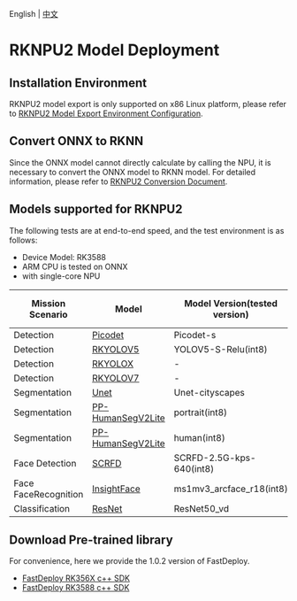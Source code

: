 English | [中文](../../../cn/faq/rknpu2/rknpu2.md) 
# RKNPU2 Model Deployment

## Installation Environment
RKNPU2 model export is only supported on x86 Linux platform, please refer to [RKNPU2 Model Export Environment Configuration](./install_rknn_toolkit2.md).

## Convert ONNX to RKNN
Since the ONNX model cannot directly calculate by calling the NPU, it is necessary to convert the ONNX model to RKNN model. For detailed information, please refer to [RKNPU2 Conversion Document](./export.md).

## Models supported for RKNPU2
The following tests are at end-to-end speed, and the test environment is as follows:
* Device Model: RK3588
* ARM CPU is tested on ONNX
* with single-core NPU


| Mission Scenario                 | Model                                                                                       | Model Version(tested version)          | ARM CPU/RKNN speed(ms) |
|----------------------|------------------------------------------------------------------------------------------|--------------------------|--------------------|
| Detection            | [Picodet](../../../../examples/vision/detection/paddledetection/rknpu2/README.md)        | Picodet-s                | 162/112            |
| Detection            | [RKYOLOV5](../../../../examples/vision/detection/rkyolo/README.md)                       | YOLOV5-S-Relu(int8)      | -/57               |
| Detection            | [RKYOLOX](../../../../examples/vision/detection/rkyolo/README.md)                        | -                        | -/-                |
| Detection            | [RKYOLOV7](../../../../examples/vision/detection/rkyolo/README.md)                       | -                        | -/-                |
| Segmentation         | [Unet](../../../../examples/vision/segmentation/paddleseg/rknpu2/README.md)              | Unet-cityscapes          | -/-                |
| Segmentation         | [PP-HumanSegV2Lite](../../../../examples/vision/segmentation/paddleseg/rknpu2/README.md) | portrait(int8)           | 133/43             |
| Segmentation         | [PP-HumanSegV2Lite](../../../../examples/vision/segmentation/paddleseg/rknpu2/README.md) | human(int8)              | 133/43             |
| Face Detection       | [SCRFD](../../../../examples/vision/facedet/scrfd/rknpu2/README.md)                      | SCRFD-2.5G-kps-640(int8) | 108/42             |
| Face FaceRecognition | [InsightFace](../../../../examples/vision/faceid/insightface/rknpu2/README_CN.md)        | ms1mv3_arcface_r18(int8) | 81/12              |
| Classification       | [ResNet](../../../../examples/vision/classification/paddleclas/rknpu2/README.md)         | ResNet50_vd              | -/33               |

## Download Pre-trained library

For convenience, here we provide the 1.0.2 version of FastDeploy.

- [FastDeploy RK356X c++ SDK](https://bj.bcebos.com/fastdeploy/release/cpp/fastdeploy-linux-aarch64-rk356X-1.0.2.tgz)
- [FastDeploy RK3588 c++ SDK](https://bj.bcebos.com/fastdeploy/release/cpp/fastdeploy-linux-aarch64-rk3588-1.0.2.tgz)
